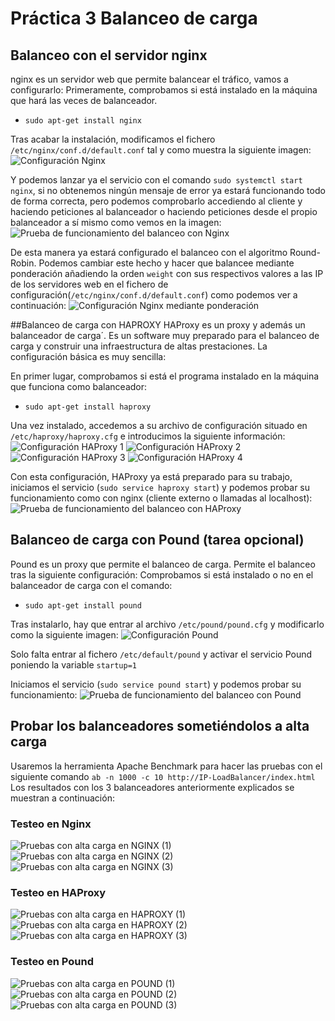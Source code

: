 # Práctica 3 Balanceo de carga

## Balanceo con el servidor nginx
nginx es un servidor web que permite balancear el tráfico, vamos a configurarlo: 
Primeramente, comprobamos si está instalado en la máquina que hará las veces de balanceador.
- ``` sudo apt-get install nginx ```

Tras acabar la instalación, modificamos el fichero ``` /etc/nginx/conf.d/default.conf ``` tal y como muestra la siguiente imagen:
![Configuración Nginx](./imagenes/configuracionNGINX.png)

Y podemos lanzar ya el servicio con el comando ``` sudo systemctl start nginx ```, si no obtenemos ningún mensaje de error ya estará funcionando todo de forma correcta, pero podemos comprobarlo accediendo al cliente y haciendo peticiones al balanceador o haciendo peticiones desde el propio balanceador a sí mismo como vemos en la imagen:
![Prueba de funcionamiento del balanceo con Nginx](./imagenes/pruebaFuncionamientoNginx.png)

De esta manera ya estará configurado el balanceo con el algoritmo Round-Robin. Podemos cambiar este hecho y hacer que balancee mediante ponderación añadiendo la orden ``` weight ``` con sus respectivos valores a las IP de los servidores web en el fichero de configuración(``` /etc/nginx/conf.d/default.conf ```) como podemos ver a continuación:
![Configuración Nginx mediante ponderación](./imagenes/configuracionNGINXconPonderacion.png)

##Balanceo de carga con HAPROXY
HAProxy es un proxy y además un balanceador de carga´. Es un software muy preparado para el balanceo de carga y construir una infraestructura de altas prestaciones.
La configuración básica es muy sencilla:

En primer lugar, comprobamos si está el programa instalado en la máquina que funciona como balanceador:
- ``` sudo apt-get install haproxy ```

Una vez instalado, accedemos a su archivo de configuración situado en ``` /etc/haproxy/haproxy.cfg ``` e introducimos la siguiente información:
![Configuración HAProxy 1](./imagenes/configuracionHAPROXY1.png)
![Configuración HAProxy 2](./imagenes/configuracionHAPROXY2.png)
![Configuración HAProxy 3](./imagenes/configuracionHAPROXY3.png)
![Configuración HAProxy 4](./imagenes/configuracionHAPROXY4.png)

Con esta configuración, HAProxy ya está preparado para su trabajo, iniciamos el servicio (``` sudo service haproxy start ```) y podemos probar su funcionamiento como con nginx (cliente externo o llamadas al localhost):
![Prueba de funcionamiento del balanceo con HAProxy](./imagenes/pruebaFuncionamientoHAPROXY.png)


## Balanceo de carga con Pound (tarea opcional)
Pound es un proxy que permite el balanceo de carga. Permite el balanceo tras la siguiente configuración:
Comprobamos si está instalado o no en el balanceador de carga con el comando:
- ``` sudo apt-get install pound ```

Tras instalarlo, hay que entrar al archivo ``` /etc/pound/pound.cfg ``` y modificarlo como la siguiente imagen:
![Configuración Pound](./imagenes/configuracionPOUND.png)

Solo falta entrar al fichero ``` /etc/default/pound ``` y activar el servicio Pound poniendo la variable ``` startup=1 ```

Iniciamos el servicio (``` sudo service pound start ```) y podemos probar su funcionamiento:
![Prueba de funcionamiento del balanceo con Pound](./imagenes/pruebaFuncionamientoPOUND.png)


## Probar los balanceadores sometiéndolos a alta carga
Usaremos la herramienta Apache Benchmark para hacer las pruebas con el siguiente comando ``` ab -n 1000 -c 10 http://IP-LoadBalancer/index.html ```
Los resultados con los 3 balanceadores anteriormente explicados se muestran a continuación: 

### Testeo en Nginx
![Pruebas con alta carga en NGINX (1)](./imagenes/cargaNGINX.png)
![Pruebas con alta carga en NGINX (2)](./imagenes/cargaNGINX2.png)
![Pruebas con alta carga en NGINX (3)](./imagenes/cargaNGINX3.png)

### Testeo en HAProxy
![Pruebas con alta carga en HAPROXY (1)](./imagenes/cargaHAPROXY.png)
![Pruebas con alta carga en HAPROXY (2)](./imagenes/cargaHAPROXY2.png)
![Pruebas con alta carga en HAPROXY (3)](./imagenes/cargaHAPROXY3.png)

### Testeo en Pound
![Pruebas con alta carga en POUND (1)](./imagenes/cargaPOUND.png)
![Pruebas con alta carga en POUND (2)](./imagenes/cargaPOUND2.png)
![Pruebas con alta carga en POUND (3)](./imagenes/cargaPOUND3.png)
